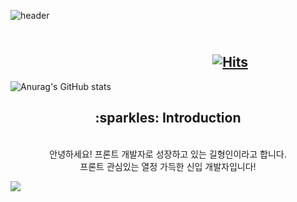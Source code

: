 ![header](https://capsule-render.vercel.app/api?type=waving&color=auto&height=200&section=header&text=Hello%20I'm&nbsp;HyeongIn&fontSize=50)


 ##   &nbsp;&nbsp;&nbsp;&nbsp;&nbsp;&nbsp;&nbsp;&nbsp;&nbsp;&nbsp;&nbsp;&nbsp;&nbsp;&nbsp;&nbsp;&nbsp;&nbsp;&nbsp;&nbsp;&nbsp;&nbsp;&nbsp;&nbsp;&nbsp;&nbsp;&nbsp;&nbsp;&nbsp;&nbsp;&nbsp;&nbsp;&nbsp;&nbsp;&nbsp;&nbsp;&nbsp;&nbsp;&nbsp;&nbsp;&nbsp;&nbsp;&nbsp;&nbsp;&nbsp;&nbsp;&nbsp;&nbsp;&nbsp;&nbsp;&nbsp;&nbsp;&nbsp;&nbsp;&nbsp;&nbsp;&nbsp;&nbsp;&nbsp;&nbsp;&nbsp;&nbsp;&nbsp;&nbsp;&nbsp;&nbsp;&nbsp;&nbsp;&nbsp;&nbsp;&nbsp;&nbsp;&nbsp;&nbsp;&nbsp;&nbsp;&nbsp;&nbsp;&nbsp;&nbsp;&nbsp;&nbsp;&nbsp;&nbsp;&nbsp;&nbsp;&nbsp;&nbsp;&nbsp;&nbsp;&nbsp;&nbsp;&nbsp;&nbsp;&nbsp;&nbsp;&nbsp;&nbsp;&nbsp;&nbsp;&nbsp;&nbsp;&nbsp;&nbsp;&nbsp;&nbsp;&nbsp;&nbsp;&nbsp;&nbsp;&nbsp;&nbsp;&nbsp;&nbsp;&nbsp;&nbsp;&nbsp;&nbsp;&nbsp;&nbsp;&nbsp;&nbsp;&nbsp;&nbsp;&nbsp;&nbsp;&nbsp;&nbsp;&nbsp;&nbsp;&nbsp;&nbsp;&nbsp;&nbsp;&nbsp;&nbsp;&nbsp;&nbsp;&nbsp;&nbsp;&nbsp;&nbsp;&nbsp;&nbsp;&nbsp;&nbsp;&nbsp;&nbsp;&nbsp;&nbsp;&nbsp;&nbsp;&nbsp;&nbsp;&nbsp;&nbsp;&nbsp;&nbsp;&nbsp;&nbsp;&nbsp;&nbsp;&nbsp;&nbsp;&nbsp;&nbsp;  [![Hits](https://hits.seeyoufarm.com/api/count/incr/badge.svg?url=https%3A%2F%2Fgithub.com%2Fkilhyeongin%2Fhit-counter&count_bg=%23FF4444&title_bg=%23FF7777&icon=&icon_color=%23000000&title=%EB%B0%A9%EB%AC%B8&edge_flat=false)](https://hits.seeyoufarm.com)



![Anurag's GitHub stats](https://github-readme-stats.vercel.app/api?username=kilhyeongin&show_icons=true&theme=radical)
 <div align=center>
 <h2>:sparkles: Introduction</h2> <br>
  안녕하세요! 프론트 개발자로 성장하고 있는 길형인이라고 합니다. <br>
  프론트 관심있는 열정 가득한 신입 개발자입니다!
  </div>


<a href="https://www.instagram.com/kil_hy_in/" target="_blank"><img src="https://img.shields.io/badge/kil_hy_in-E4405F?style=flat-square&logo=Instagram&logoColor=white"/></a>




